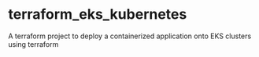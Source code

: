 # terraform_eks_kubernetes
A terraform project to deploy a containerized application onto EKS clusters using terraform
